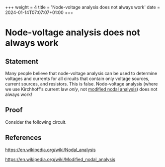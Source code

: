 +++
weight = 4
title = 'Node-voltage analysis does not always work'
date = 2024-01-14T07:07:07+01:00
+++

# Node-voltage analysis does not always work

## Statement

Many people believe that node-voltage analysis can be used to determine voltages and currents for all circuits that contain only voltage sources, current sources, and resistors. This is false. Node-voltage analysis (where we use Kirchhoff's current law *only*, not [modified nodal analysis](https://en.wikipedia.org/wiki/Modified_nodal_analysis)) does not always work!

## Proof

Consider the following circuit.


## References

https://en.wikipedia.org/wiki/Nodal_analysis

https://en.wikipedia.org/wiki/Modified_nodal_analysis